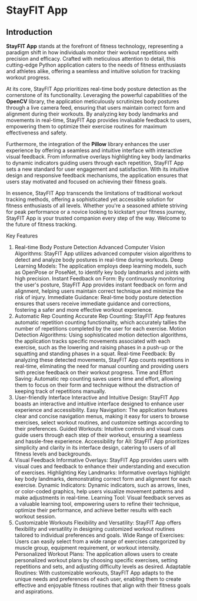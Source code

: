 # StayFIT App

## Introduction

**StayFIT App** stands at the forefront of fitness technology, representing a paradigm shift in how individuals monitor their workout repetitions with precision and efficacy. Crafted with meticulous attention to detail, this cutting-edge Python application caters to the needs of fitness enthusiasts and athletes alike, offering a seamless and intuitive solution for tracking workout progress.

At its core, StayFIT App prioritizes real-time body posture detection as the cornerstone of its functionality. Leveraging the powerful capabilities of the **OpenCV** library, the application meticulously scrutinizes body postures through a live camera feed, ensuring that users maintain correct form and alignment during their workouts. By analyzing key body landmarks and movements in real-time, StayFIT App provides invaluable feedback to users, empowering them to optimize their exercise routines for maximum effectiveness and safety.

Furthermore, the integration of the **Pillow** library enhances the user experience by offering a seamless and intuitive interface with interactive visual feedback. From informative overlays highlighting key body landmarks to dynamic indicators guiding users through each repetition, StayFIT App sets a new standard for user engagement and satisfaction. With its intuitive design and responsive feedback mechanisms, the application ensures that users stay motivated and focused on achieving their fitness goals.

In essence, StayFIT App transcends the limitations of traditional workout tracking methods, offering a sophisticated yet accessible solution for fitness enthusiasts of all levels. Whether you're a seasoned athlete striving for peak performance or a novice looking to kickstart your fitness journey, StayFIT App is your trusted companion every step of the way. Welcome to the future of fitness tracking.



Key Features
1. Real-time Body Posture Detection
Advanced Computer Vision Algorithms: StayFIT App utilizes advanced computer vision algorithms to detect and analyze body postures in real-time during workouts.
Deep Learning Models: The application employs deep learning models, such as OpenPose or PoseNet, to identify key body landmarks and joints with high precision.
Instant Feedback on Form: By continuously monitoring the user's posture, StayFIT App provides instant feedback on form and alignment, helping users maintain correct technique and minimize the risk of injury.
Immediate Guidance: Real-time body posture detection ensures that users receive immediate guidance and corrections, fostering a safer and more effective workout experience.
2. Automatic Rep Counting
Accurate Rep Counting: StayFIT App features automatic repetition counting functionality, which accurately tallies the number of repetitions completed by the user for each exercise.
Motion Detection Algorithms: Using sophisticated motion detection algorithms, the application tracks specific movements associated with each exercise, such as the lowering and raising phases in a push-up or the squatting and standing phases in a squat.
Real-time Feedback: By analyzing these detected movements, StayFIT App counts repetitions in real-time, eliminating the need for manual counting and providing users with precise feedback on their workout progress.
Time and Effort Saving: Automatic rep counting saves users time and effort, allowing them to focus on their form and technique without the distraction of keeping track of repetitions manually.
3. User-friendly Interface
Interactive and Intuitive Design: StayFIT App boasts an interactive and intuitive interface designed to enhance user experience and accessibility.
Easy Navigation: The application features clear and concise navigation menus, making it easy for users to browse exercises, select workout routines, and customize settings according to their preferences.
Guided Workouts: Intuitive controls and visual cues guide users through each step of their workout, ensuring a seamless and hassle-free experience.
Accessibility for All: StayFIT App prioritizes simplicity and clarity in its interface design, catering to users of all fitness levels and backgrounds.
4. Visual Feedback
Informative Overlays: StayFIT App provides users with visual cues and feedback to enhance their understanding and execution of exercises.
Highlighting Key Landmarks: Informative overlays highlight key body landmarks, demonstrating correct form and alignment for each exercise.
Dynamic Indicators: Dynamic indicators, such as arrows, lines, or color-coded graphics, help users visualize movement patterns and make adjustments in real-time.
Learning Tool: Visual feedback serves as a valuable learning tool, empowering users to refine their technique, optimize their performance, and achieve better results with each workout session.
5. Customizable Workouts
Flexibility and Versatility: StayFIT App offers flexibility and versatility in designing customized workout routines tailored to individual preferences and goals.
Wide Range of Exercises: Users can easily select from a wide range of exercises categorized by muscle group, equipment requirement, or workout intensity.
Personalized Workout Plans: The application allows users to create personalized workout plans by choosing specific exercises, setting repetitions and sets, and adjusting difficulty levels as desired.
Adaptable Routines: With customizable workouts, StayFIT App adapts to the unique needs and preferences of each user, enabling them to create effective and enjoyable fitness routines that align with their fitness goals and aspirations.
